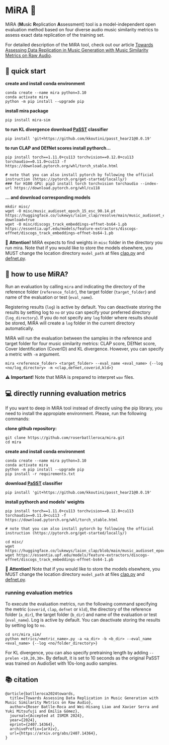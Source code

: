 # MiRA 👀

MiRA (**M**us**i**c **R**eplication **A**ssessment) tool is a model-independent open evaluation method based on four diverse audio music similarity metrics to assess exact data replication of the training set. 

For detailed description of the MiRA tool, check out our article [Towards Assessing Data Replication in Music Generation with Music Similarity Metrics on Raw Audio](https://arxiv.org/abs/2407.14364). 


## 🚀 quick start 

**create and install conda environment**
```
conda create --name mira python=3.10
conda activate mira
python -m pip install --upgrade pip
```

**install mira package**
```
pip install mira-sim
```

**to run KL divergence download [PaSST](https://github.com/kkoutini/PaSST?tab=readme-ov-file#passt-efficient-training-of-audio-transformers-with-patchout) classifier**

```
pip install 'git+https://github.com/kkoutini/passt_hear21@0.0.19'
```

**to run CLAP and DEfNet scores install pythorch...**

```
pip install torch==1.11.0+cu113 torchvision==0.12.0+cu113 torchaudio==0.11.0+cu113 -f https://download.pytorch.org/whl/torch_stable.html 

# note that you can also install pytorch by following the official instruction (https://pytorch.org/get-started/locally/)
### for H100 GPU: pip3 install torch torchvision torchaudio --index-url https://download.pytorch.org/whl/cu118
```

**... and download corresponding models**

```
mkdir misc/ 
wget -O misc/music_audioset_epoch_15_esc_90.14.pt https://huggingface.co/lukewys/laion_clap/resolve/main/music_audioset_epoch_15_esc_90.14.pt?download=true 
wget -O misc/discogs_track_embeddings-effnet-bs64-1.pb https://essentia.upf.edu/models/feature-extractors/discogs-effnet/discogs_track_embeddings-effnet-bs64-1.pb
```

🚧 **Attention!** MiRA expects to find weights in `misc` folder in the directory you run mira. Note that if you would like to store the models elsewhere, you MUST change the location directory `model_path` at files [clap.py](mira/metrics/clap.py) and [defnet.py](mira/metrics/defnet.py). 


## 🧪 how to use MiRA?

Run an evaluation by calling `mira` and indicating
the directory of the reference folder (`reference_foldr`), the target folder (`target_folder`) and name of the evaluation or test (`eval_name`). 

Registering results (`log`) is active by default. You can deactivate storing the results by setting log to `no` or you can specify your preferred directory (`log_directory`). If you do not specify any `log` folder where results should be stored, MiRA will create a `log` folder in the current directory automatically.  

MiRA will run the evaluation between the samples in the reference and target folder for four music similarity metrics: CLAP score, DEfNet score, Cover Identification (CoverID) and KL divergence. However, you can specify a metric with `-m` argument. 

```
mira <reference_folder> <target_folder> --eval_name <eval_name> {--log <no/log_directory> -m <clap,defnet,coverid,kld>}
```

:warning: **Important!** Note that MiRA is prepared to interpret `wav` files.  


## 💻 directly running evaluation metrics
If you want to deep in MiRA tool instead of directly using the pip library, you need to install the appropiate environment. Please, run the following commands: 

**clone github repository:**
```
git clone https://github.com/roserbatlleroca/mira.git
cd mira
```

**create and install conda environment**
```
conda create --name mira python=3.10
conda activate mira
python -m pip install --upgrade pip
pip install -r requirements.txt
```

**download [PaSST](https://github.com/kkoutini/PaSST?tab=readme-ov-file#passt-efficient-training-of-audio-transformers-with-patchout) classifier**
```
pip install 'git+https://github.com/kkoutini/passt_hear21@0.0.19'
```

**install pythorch and models' weights**

```
pip install torch==1.11.0+cu113 torchvision==0.12.0+cu113 torchaudio==0.11.0+cu113 -f https://download.pytorch.org/whl/torch_stable.html 

# note that you can also install pytorch by following the official instruction (https://pytorch.org/get-started/locally/)

cd misc/ 
wget https://huggingface.co/lukewys/laion_clap/blob/main/music_audioset_epoch_15_esc_90.14.pt
wget https://essentia.upf.edu/models/feature-extractors/discogs-effnet/discogs_track_embeddings-effnet-bs64-1.pb
```
🚧 **Attention!** Note that if you would like to store the models elsewhere, you MUST change the location directory `model_path` at files [clap.py](mira/metrics/clap.py) and [defnet.py](mira/metrics/defnet.py). 

### running evaluation metrics

To execute the evaluation metrics, run the following command specifying the metric (`coverid`, `clap`, `defnet` or `kld`), the directory of the reference folder (`a_dir`), the target folder (`b_dir`) and name of the evaluation or test (`eval_name`). Log is active by default. You can deactivate storing the results by setting log to `no`.  

```
cd src/mira_sim/
python metrics/<metric_name>.py -a <a_dir> -b <b_dir> --eval_name <eval_name> {--log <no/folder_directory>}
```

For KL divergence, you can also specify pretraining length by adding `--prelen <10,20,30>`. By default, it is set to 10 seconds as the original PaSST was trained on AudioSet with 10s-long audio samples. 

## 📚 citation 

```
@article{batlleroca2024towards,
  title={Towards Assessing Data Replication in Music Generation with Music Similarity Metrics on Raw Audio},
  author={Roser Batlle-Roca and Wei-Hisang Liao and Xavier Serra and Yuki Mitsufuji and Emilia Gómez},
  journal={Accepted at ISMIR 2024},
  year={2024}, 
  eprint={2407.14364},
  archivePrefix={arXiv}, 
  url={https://arxiv.org/abs/2407.14364}, 
}
```

